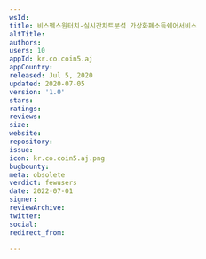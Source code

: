 ```yaml
---
wsId: 
title: 비스펙스원터치-실시간차트분석 가상화폐소득쉐어서비스
altTitle: 
authors: 
users: 10
appId: kr.co.coin5.aj
appCountry: 
released: Jul 5, 2020
updated: 2020-07-05
version: '1.0'
stars: 
ratings: 
reviews: 
size: 
website: 
repository: 
issue: 
icon: kr.co.coin5.aj.png
bugbounty: 
meta: obsolete
verdict: fewusers
date: 2022-07-01
signer: 
reviewArchive: 
twitter: 
social: 
redirect_from: 

---
```


